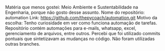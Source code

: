 Matéria que menos gostei: Meio Ambiente e Sustentabilidade na Engenharia, porque não gosto desse assunto.
Nome do repositório: automation
Link: https://github.com/thepycoach/automation.git
Motivo da escolha: Tenho curiosidade em ver como funciona automação de tarefas.
Repositório contém automações para e-mails, whatsapp, excel, gerenciamento de arquivos, entre outros.
Percebi que foi utilizado commits pontuais que sintetizavam as mudanças no código. Não foram utilizadas outras branches.
